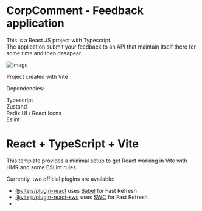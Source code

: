 # CorpComment - Feedback application

This is a React.JS project with Typescript. </br>
The application submit your feedback to an API that maintain itself there for some time and then desapear.

![image](https://github.com/WPSV/FeedbackApp/assets/57459858/d8d6779d-5c6c-4d35-ad7c-7cab00de56e1)

Project created with Vite

Dependencies:

Typescript <br />
Zustand </br>
Radix UI / React Icons </br>
Eslint

# React + TypeScript + Vite

This template provides a minimal setup to get React working in Vite with HMR and some ESLint rules.

Currently, two official plugins are available:

- [@vitejs/plugin-react](https://github.com/vitejs/vite-plugin-react/blob/main/packages/plugin-react/README.md) uses [Babel](https://babeljs.io/) for Fast Refresh
- [@vitejs/plugin-react-swc](https://github.com/vitejs/vite-plugin-react-swc) uses [SWC](https://swc.rs/) for Fast Refresh
- 
